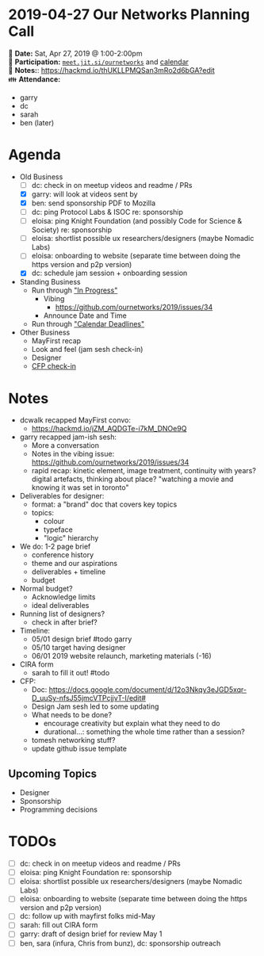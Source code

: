# 2019-04-27 Our Networks Planning Call

:date: **Date:** Sat, Apr 27, 2019 @ 1:00-2:00pm  
:raising_hand: **Participation:** [`meet.jit.si/ournetworks`](https://meet.jit.si/ournetworks) and [calendar](https://calendar.google.com/calendar/embed?src=aers7atolh0uurlfmkoki9kikg%40group.calendar.google.com&ctz=America%2FToronto)  
:notebook: **Notes:**: https://hackmd.io/thUKLLPMQSan3mRo2d6bGA?edit  
:family: **Attendance:**
- garry
- dc
- sarah
- ben (later)

# Agenda

- Old Business
    - [ ] dc: check in on meetup videos and readme / PRs
    - [x] garry: will look at videos sent by
    - [x] ben: send sponsorship PDF to Mozilla
    - [ ] dc: ping Protocol Labs & ISOC re: sponsorship
    - [ ] eloisa: ping Knight Foundation (and possibly Code for Science & Society) re: sponsorship
    - [ ] eloisa: shortlist possible ux researchers/designers (maybe Nomadic Labs)
    - [ ] eloisa: onboarding to website (separate time between doing the https version and p2p version)
    - [x] dc: schedule jam session + onboarding session
- Standing Business
  - Run through ["In Progress"](https://github.com/ournetworks/2019/projects/1)
      - Vibing 
          - https://github.com/ournetworks/2019/issues/34
      - Announce Date and Time
  - Run through ["Calendar Deadlines"](https://calendar.google.com/calendar/embed?src=aers7atolh0uurlfmkoki9kikg%40group.calendar.google.com&ctz=America%2FToronto)
- Other Business
    - MayFirst recap
    - Look and feel (jam sesh check-in)
    - Designer
    - [CFP check-in](https://docs.google.com/document/d/12o3Nkqy3eJGD5xqr-D_uuSy-nfsJ55jmcVTPcjjvT-I/edit?usp=sharing)

# Notes

- dcwalk recapped MayFirst convo:
    - https://hackmd.io/jZM_AQDGTe-i7kM_DNOe9Q
- garry recapped jam-ish sesh:
    - More a conversation
    - Notes in the vibing issue: https://github.com/ournetworks/2019/issues/34
    - rapid recap: kinetic element, image treatment, continuity with years? digital artefacts, thinking about place? "watching a movie and knowing it was set in toronto"
- Deliverables for designer:
    - format: a "brand" doc that covers key topics
    - topics:
        - colour
        - typeface
        - "logic" hierarchy
- We do: 1-2 page brief
    - conference history
    - theme and our aspirations
    - deliverables + timeline
    - budget
- Normal budget?
    - Acknowledge limits
    - ideal deliverables
- Running list of designers?
    - check in after brief?
- Timeline:
    - 05/01 design brief #todo garry
    - 05/10 target having designer
    - 06/01 2019 website relaunch, marketing materials (-16)
- CIRA form
    - sarah to fill it out! #todo
- CFP:
    - Doc: https://docs.google.com/document/d/12o3Nkqy3eJGD5xqr-D_uuSy-nfsJ55jmcVTPcjjvT-I/edit#
    - Design Jam sesh led to some updating 
    - What needs to be done?
        - encourage creativity but explain what they need to do
        - durational...: something the whole time rather than a session?
    - tomesh networking stuff?
    - update github issue template

## Upcoming Topics

- Designer
- Sponsorship
- Programming decisions

# TODOs

- [ ] dc: check in on meetup videos and readme / PRs
- [ ] eloisa: ping Knight Foundation re: sponsorship
- [ ] eloisa: shortlist possible ux researchers/designers (maybe Nomadic Labs)
- [ ] eloisa: onboarding to website (separate time between doing the https version and p2p version)
- [ ] dc: follow up with mayfirst folks mid-May
- [ ] sarah: fill out CIRA form
- [ ] garry: draft of design brief for review May 1
- [ ] ben, sara (infura, Chris from bunz), dc: sponsorship outreach
